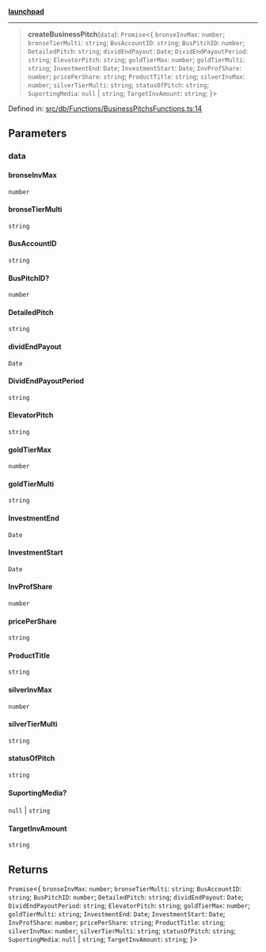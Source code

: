 [**launchpad**](index.md)

***

> **createBusinessPitch**(`data`): `Promise`\<\{ `bronseInvMax`: `number`; `bronseTierMulti`: `string`; `BusAccountID`: `string`; `BusPitchID`: `number`; `DetailedPitch`: `string`; `dividEndPayout`: `Date`; `DividEndPayoutPeriod`: `string`; `ElevatorPitch`: `string`; `goldTierMax`: `number`; `goldTierMulti`: `string`; `InvestmentEnd`: `Date`; `InvestmentStart`: `Date`; `InvProfShare`: `number`; `pricePerShare`: `string`; `ProductTitle`: `string`; `silverInvMax`: `number`; `silverTierMulti`: `string`; `statusOfPitch`: `string`; `SuportingMedia`: `null` \| `string`; `TargetInvAmount`: `string`; \}\>

Defined in: [src/db/Functions/BusinessPitchsFunctions.ts:14](https://github.com/victorbratov/launchpad/blob/76a3946e066bd4867b4d8959b0de6dc2965f2137/src/db/Functions/BusinessPitchsFunctions.ts#L14)

## Parameters

### data

#### bronseInvMax

`number`

#### bronseTierMulti

`string`

#### BusAccountID

`string`

#### BusPitchID?

`number`

#### DetailedPitch

`string`

#### dividEndPayout

`Date`

#### DividEndPayoutPeriod

`string`

#### ElevatorPitch

`string`

#### goldTierMax

`number`

#### goldTierMulti

`string`

#### InvestmentEnd

`Date`

#### InvestmentStart

`Date`

#### InvProfShare

`number`

#### pricePerShare

`string`

#### ProductTitle

`string`

#### silverInvMax

`number`

#### silverTierMulti

`string`

#### statusOfPitch

`string`

#### SuportingMedia?

`null` \| `string`

#### TargetInvAmount

`string`

## Returns

`Promise`\<\{ `bronseInvMax`: `number`; `bronseTierMulti`: `string`; `BusAccountID`: `string`; `BusPitchID`: `number`; `DetailedPitch`: `string`; `dividEndPayout`: `Date`; `DividEndPayoutPeriod`: `string`; `ElevatorPitch`: `string`; `goldTierMax`: `number`; `goldTierMulti`: `string`; `InvestmentEnd`: `Date`; `InvestmentStart`: `Date`; `InvProfShare`: `number`; `pricePerShare`: `string`; `ProductTitle`: `string`; `silverInvMax`: `number`; `silverTierMulti`: `string`; `statusOfPitch`: `string`; `SuportingMedia`: `null` \| `string`; `TargetInvAmount`: `string`; \}\>
